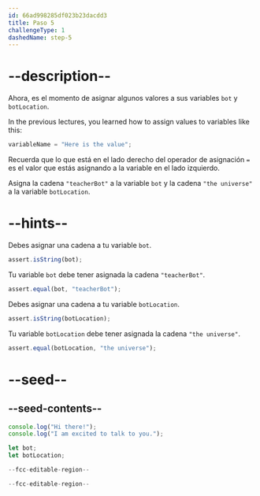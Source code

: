 ```yaml
---
id: 66ad998285df023b23dacdd3
title: Paso 5
challengeType: 1
dashedName: step-5
---
```


# --description--

Ahora, es el momento de asignar algunos valores a sus variables `bot` y `botLocation`.

In the previous lectures, you learned how to assign values to variables like this:

```js
variableName = "Here is the value";
```

Recuerda que lo que está en el lado derecho del operador de asignación `=` es el valor que estás asignando a la variable en el lado izquierdo.

Asigna la cadena `"teacherBot"` a la variable `bot` y la cadena `"the universe"` a la variable `botLocation`.

# --hints--

Debes asignar una cadena a tu variable `bot`.

```js
assert.isString(bot);
```

Tu variable `bot` debe tener asignada la cadena `"teacherBot"`.

```js
assert.equal(bot, "teacherBot");
```

Debes asignar una cadena a tu variable `botLocation`.

```js
assert.isString(botLocation);
```

Tu variable `botLocation` debe tener asignada la cadena `"the universe"`.

```js
assert.equal(botLocation, "the universe");
```

# --seed--

## --seed-contents--

```js
console.log("Hi there!");
console.log("I am excited to talk to you.");

let bot;
let botLocation;

--fcc-editable-region--

--fcc-editable-region--
```
